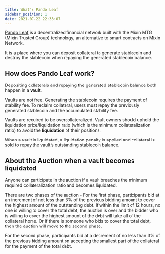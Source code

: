 ```yaml
---
title: What's Pando Leaf
sidebar_position: 1
date: 2021-07-22 22:33:07
---
```


[Pando Leaf](https://leaf.pando.im) is a decentralized financial network built with the Mixin MTG (Mixin Trusted Group) technology, an alternative to smart contracts on Mixin Network.

It is a place where you can deposit collateral to generate stablecoin and destroy the stablecoin when repaying the generated stablecoin balance.

## How does Pando Leaf work?

Depositing collaterals and repaying the generated stablecoin balance both happen in a **vault**.

Vaults are not free. Generating the stablecoin requires the payment of stability fee. To reclaim collateral, users must repay the previously generated stablecoin and the accumulated stability fee.

Vaults are required to be overcollateralized. Vault owners should uphold the liquidation price/liquidation ratio (which is the minimum collateralization ratio) to avoid the **liquidation** of their positions.

When a vault is liquidated, a liquidation penalty is applied and collateral is sold to repay the vault’s outstanding stablecoin balance.

## About the Auction when a vault becomes liquidated

Anyone can participate in the auction if a vault breaches the minimum required collateralization ratio and becomes liquidated.

There are two phases of the auction - For the first phase, participants bid at an increment of not less than 3% of the previous bidding amount to cover the highest amount of the outstanding debt. If within the limit of 12 hours, no one is willing to cover the total debt, the auction is over and the bidder who is willing to cover the highest amount of the debt will take all of the collateral home. Or if there is someone who bids to cover the total debt, then the auction will move to the second phase.

For the second phase, participants bid at a decrement of no less than 3% of the previous bidding amount on accepting the smallest part of the collateral for the payment of the total debt.






